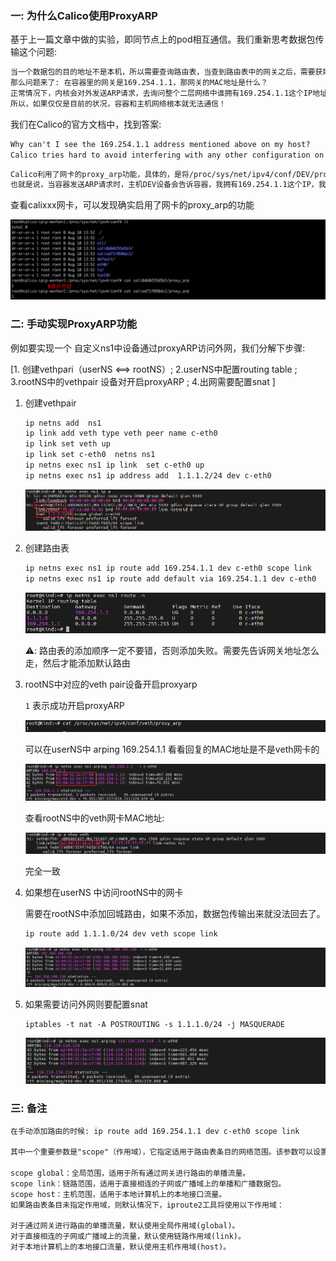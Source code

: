 ### 一: 为什么Calico使用ProxyARP

基于上一篇文章中做的实验，即同节点上的pod相互通信。我们重新思考数据包传输这个问题:

```tex
当一个数据包的目的地址不是本机，所以需要查询路由表，当查到路由表中的网关之后，需要获取网关的MAC地址，并将数据包的MAC地址修改成网关地址，然后发送到对应的网卡。
那么问题来了: 在容器里的网关是169.254.1.1，那网关的MAC地址是什么？
正常情况下，内核会对外发送ARP请求，去询问整个二层网络中谁拥有169.254.1.1这个IP地址，拥有这个IP地址的设备会将自己的MAC返回。但是现在的情况是，对于容器和主机，都没有169.254.1.1这个IP，甚至，在主机上的端口calixxx网卡，MAC地址也是一个无用的ee:ee:ee:ee:ee:ee。
所以，如果仅仅是目前的状况，容器和主机网络根本就无法通信！
```

我们在Calico的官方文档中，找到答案:

```tex
Why can't I see the 169.254.1.1 address mentioned above on my host?
Calico tries hard to avoid interfering with any other configuration on the host. Rather than adding the gateway address to the host side of each workload interface, Calico sets the proxy_arp flag on the interface. This makes the host behave like a gateway, responding to ARPs for 169.254.1.1 without having to actually allocate the IP address to the interface. 
```

```tex
Calico利用了网卡的proxy_arp功能，具体的，是将/proc/sys/net/ipv4/conf/DEV/proxy_arp置为1，当设置这个标志之后，DEV设备就会看起来像一个网关，会响应所有的ARP请求，并将自己的MAC地址告诉客户端。
也就是说，当容器发送ARP请求时，主机DEV设备会告诉容器，我拥有169.254.1.1这个IP，我的MAC地址是XXX，这样，容器就可以顺利的将数据包发出来了，于是网络就通了。
```

查看calixxx网卡，可以发现确实启用了网卡的proxy_arp的功能

![image-20230810223242118](./assets/image-20230810223242118.png) 

### 二: 手动实现ProxyARP功能

例如要实现一个 自定义ns1中设备通过proxyARP访问外网，我们分解下步骤:

[1. 创建vethpari（userNS <==> rootNS）; 2.userNS中配置routing table ; 3.rootNS中的vethpair 设备对开启proxyARP ; 4.出网需要配置snat ]



1. 创建vethpair

   ```bash
   ip netns add  ns1
   ip link add veth type veth peer name c-eth0
   ip link set veth up
   ip link set c-eth0  netns ns1
   ip netns exec ns1 ip link  set c-eth0 up
   ip netns exec ns1 ip address add  1.1.1.2/24 dev c-eth0
   
   ```

    ![image-20230811001904586](./assets/image-20230811001904586.png) 

2. 创建路由表

   ```bash
   ip netns exec ns1 ip route add 169.254.1.1 dev c-eth0 scope link
   ip netns exec ns1 ip route add default via 169.254.1.1 dev c-eth0
   ```

   ![image-20230811001933111](./assets/image-20230811001933111.png) 

   ⚠️: 路由表的添加顺序一定不要错，否则添加失败。需要先告诉网关地址怎么走，然后才能添加默认路由 



3. rootNS中对应的veth pair设备开启proxyarp

   `1` 表示成功开启proxyARP

   ![image-20230811002019813](./assets/image-20230811002019813.png) 

   可以在userNS中 arping 169.254.1.1 看看回复的MAC地址是不是veth网卡的 

   ![image-20230811002053837](./assets/image-20230811002053837.png) 

   

   查看rootNS中的veth网卡MAC地址:

   ![image-20230811002242990](./assets/image-20230811002242990.png) 

   完全一致

   

4. 如果想在userNS 中访问rootNS中的网卡

   需要在rootNS中添加回城路由，如果不添加，数据包传输出来就没法回去了。

   ```bash
   ip route add 1.1.1.0/24 dev veth scope link
   ```

   ![image-20230811002845540](./assets/image-20230811002845540.png) 

   

5. 如果需要访问外网则要配置snat

   ```
   iptables -t nat -A POSTROUTING -s 1.1.1.0/24 -j MASQUERADE
   ```

   ![image-20230811003241694](./assets/image-20230811003241694.png) 

   

   

### 三: 备注

```tex
在手动添加路由的时候: ip route add 169.254.1.1 dev c-eth0 scope link

其中一个重要参数是"scope"（作用域），它指定适用于路由表条目的网络范围。该参数可以设置为数值或者从"/etc/iproute2/rt_scopes"文件中获取的字符串。下面是几个常见的作用域类型

scope global：全局范围，适用于所有通过网关进行路由的单播流量。
scope link：链路范围，适用于直接相连的子网或广播域上的单播和广播数据包。
scope host：主机范围，适用于本地计算机上的本地接口流量。
如果路由表条目未指定作用域，则默认情况下，iproute2工具将使用以下作用域：

对于通过网关进行路由的单播流量，默认使用全局作用域(global)。
对于直接相连的子网或广播域上的流量，默认使用链路作用域(link)。
对于本地计算机上的本地接口流量，默认使用主机作用域(host)。
```

